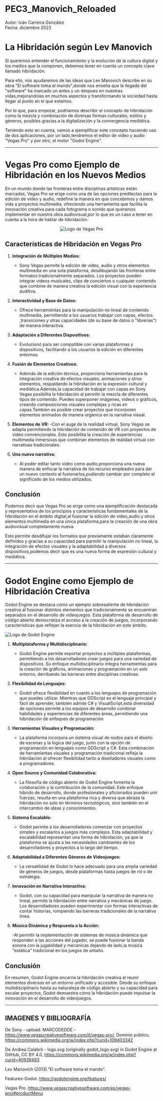 # PEC3_Manovich_Reloaded

Autor: Iván Carreira González  
Fecha: diciembre 2023

# La Hibridación según Lev Manovich   
Si queremos entender el funcionamiento y la evolución de la cultura digital y los medios que la componen, debemos tener en cuenta un concepto clave llamado hibridación.  

Para ello, nos ayudaremos de las ideas que Lev Manovich describe en su obra "El software toma el mando",donde  nos enseña que la llegada del "software" ha marcado un antes y un despues en nuestras vidas,mejorandolas en muchos aspectos y transformando la sociedad hasta llegar al punto en el que estamos.  

Por lo que, para empezar, podríamos describir el concepto de hibridación como la mezcla y combinación de diversas formas culturales, estilos y géneros, posibles gracias a la digitalización y la convergencia mediática.  

Teniendo esto en cuenta, vamos a ejemplificar este concepto haciendo uso de dos aplicaciones, por un lado,tendremos el editor de video y audio "Vegas Pro" y por otro, el motor "Godot Engine".

---

# Vegas Pro como Ejemplo de Hibridación en los Nuevos Medios  
En un mundo donde las fronteras entre disciplinas artísticas están marcadas, Vegas Pro se erige como una de las opciones predilectas para la edición de video y audio, redefine la manera en que concebimos y damos vida a proyectos multimedia, ofreciendo una herramienta que facilita la innovación creativa para cada fotograma o sonido que queramos implementar en nuestra obra audiovisual,por lo que es un caso a tener en cuenta a la hora de hablar de hibridación.
<p align="center">
   <img src="Vegas_Pro_19.svg" alt="Logo de Vegas Pro">
</p>


## Características de Hibridación en Vegas Pro

1. **Integración de Múltiples Medios:**
   - Sony Vegas permite la edición de video, audio y otros elementos multimedia en una sola plataforma, desdibujando las fronteras entre formatos tradicionalmente separados. Los proyectos pueden integrar videos musicales, clips de conciertos o cualquier contenido que combine de manera creativa la edición visual con la experiencia auditiva.

2. **Interactividad y Base de Datos:**
   - Ofrece herramientas para la manipulación no lineal de contenido multimedia, permitiendo a los usuarios trabajar con capas, efectos ,transiciones y otras capacidades (de su base de datos o "librerias") de manera interactiva.

3. **Adaptación a Diferentes Dispositivos:**
   - Evolucionó para ser compatible con varias plataformas y dispositivos, facilitando a los usuarios la edición en diferentes entornos.

4. **Fusión de Elementos Creativos:**
   - Además de la edición técnica, proporciona herramientas para la integración creativa de efectos visuales, animaciones y otros elementos, respaldando la hibridación en la expresión cultural y mediática.Además,la capacidad de trabajar con capas en Sony Vegas posibilita la hibridación al permitir la mezcla de diferentes tipos de contenido. Puedes superponer imágenes, videos o gráficos, creando composiciones visuales complejas y ricas en capas.Tambíen es posible crear proyectos que incorporen elementos animados de manera orgánica en la narrativa visual.
  
5. **Elementos de VR:**
   -Con el auge de la realidad virtual, Sony Vegas se adapta permitiendo la hibridación de contenido de VR con proyectos de video convencionales. Esto posibilita la creación de experiencias multimedia inmersivas que combinan elementos de realidad virtual con narrativas tradicionales.
     
6. **Una nueva narrativa:**
   - Al poder editar tanto video como audio,proporciona una nueva manera de enfocar la narrativa de los recurso empleados para dar un nuevo contexto al fusionarlos,pudiendo cambiar por completo el significado de los medios utilizados.

## Conclusión

Podemos decir que Vegas Pro se erige como una ejemplificación destacada y representativa de los principios y características fundamentales de la hibridación en el ámbito digital,al fusionar la edición de video,audio y otros elementos multimedia en una única plataforma,para la creación de una obra audiovisual completamente nueva.

Esto permite desdifujar los formatos que previamente estaban claramente definidos y gracias a su capacidad para parmitir la manipulación no lineal, la integración de efectos visuales y la adaptabilidad a diversos dispositivos,podemos decir que es una nueva forma de expresión cultural y mediática.

---

# Godot Engine como Ejemplo de Hibridación Creativa

Godot Engine se destaca como un ejemplo sobresaliente de hibridación creativa al fusionar distintos elementos que tradicionalmente se encuentran separados en el desarrollo de videojuegos. Esta plataforma de desarrollo de código abierto democratiza el acceso a la creación de juegos, incorporando características que reflejan la esencia de la hibridación en este ámbito.

![Logo de Godot Engine](Godot_logo.svg)

1. **Multiplataforma y Multidisciplinario:**

   - Godot Engine permite exportar proyectos a múltiples plataformas, permitiendo a los desarrolladores crear juegos para una variedad de dispositivos. Su enfoque multidisciplinario integra herramientas para la creación de gráficos, animaciones y programación en un solo entorno, derribando las barreras entre disciplinas creativas.
     
2. **Flexibilidad de Lenguajes:**

   - Godot ofrece flexibilidad en cuanto a los lenguajes de programación que puedes utilizar. Mientras que GDScript es el lenguaje principal y fácil de aprender, también admite C# y VisualScript,esta diversidad de opciones permite a los equipos de desarrollo combinar habilidades y experiencias de diferentes áreas, permitiendo una hibridación de enfoques de programación 

3. **Herramientas Visuales y Programación:**

   - La plataforma incorpora un sistema visual de nodos para el diseño de escenas y la lógica del juego, junto con la opción de programación en lenguajes como GDScript y C#. Esta combinación de herramientas visuales y programación tradicional refleja la hibridación al ofrecer flexibilidad tanto a diseñadores visuales como a programadores.

4. **Open Source y Comunidad Colaborativa:**

   - La filosofía de código abierto de Godot Engine fomenta la colaboración y la contribución de la comunidad. Este enfoque híbrido de desarrollo, donde profesionales y aficionados pueden unir fuerzas, resulta en una plataforma rica y diversa que abraza la hibridación no solo en términos tecnológicos, sino también en el intercambio de ideas y conocimientos.

5. **Sistema Escalable:**

   - Godot permite a los desarrolladores comenzar con proyectos simples y escalarlos a juegos más complejos. Esta adaptabilidad y escalabilidad representan una forma de hibridación, ya que la plataforma se ajusta a las necesidades cambiantes de los desarrolladores y proyectos a lo largo del tiempo.
  
6. **Adaptabilidad a Diferentes Géneros de Videojuegos:**

   - La versatilidad de Godot lo hace adecuado para una amplia variedad de géneros de juegos, desde plataformas hasta juegos de rol o de estrategia.

7. **Innovación en Narrativa Interactiva:**

   - Godot, con su capacidad para manipular la narrativa de manera no lineal, permite la hibridación entre narrativa y mecánicas de juego. Los desarrolladores pueden experimentar con formas interactivas de contar historias, rompiendo las barreras tradicionales de la narrativa linea.

8. **Música Dinámica y Respuesta a la Acción:**

   -Al permitir la implementación de sistemas de música dinámica que responden a las acciones del jugador, se puede fusionar la banda sonora con la jugabilidad y mecanicas dejando de lado,la música "estática" tradicional en los juegos de antaño.

## Conclusión

En resumen, Godot Engine encarna la hibridación creativa al reunir elementos diversos en un entorno unificado y accesible. Desde su enfoque multidisciplinario hasta su naturaleza de código abierto y su capacidad para escalar proyectos, Godot demuestra cómo la hibridación puede impulsar la innovación en el desarrollo de videojuegos.

***
## IMAGENES Y BIBLIOGRAFÍA  

De Sony - upload: MARCODEDDE - https://www.vegascreativesoftware.com/it/vegas-pro/, Dominio público, https://commons.wikimedia.org/w/index.php?curid=109403342


De Andrea Calabró - logo.svg (originally godot_logo.svg) in Godot Engine at GitHub, CC BY 4.0, https://commons.wikimedia.org/w/index.php?curid=40939493

Lev Manovich (2013)."El software toma el mando".

Features-Godot. https://godotengine.org/features/

Vegas Pro. https://www.vegascreativesoftware.com/es/vegas-pro/#productMenu


